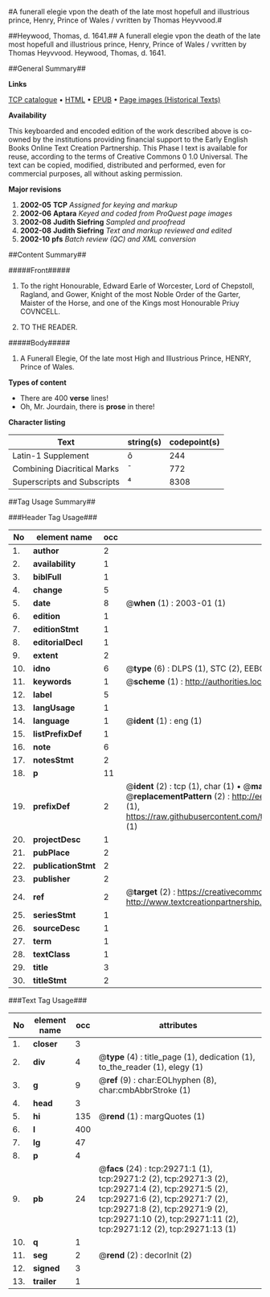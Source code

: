 #A funerall elegie vpon the death of the late most hopefull and illustrious prince, Henry, Prince of Wales / vvritten by Thomas Heyvvood.#

##Heywood, Thomas, d. 1641.##
A funerall elegie vpon the death of the late most hopefull and illustrious prince, Henry, Prince of Wales / vvritten by Thomas Heyvvood.
Heywood, Thomas, d. 1641.

##General Summary##

**Links**

[TCP catalogue](http://www.ota.ox.ac.uk/tcp/)  • 
[HTML](http://tei.it.ox.ac.uk/tcp/Texts-HTML/free/A03/A03203.html)  • 
[EPUB](http://tei.it.ox.ac.uk/tcp/Texts-EPUB/free/A03/A03203.epub) • 
[Page images (Historical Texts)](https://data.historicaltexts.jisc.ac.uk/view?pubId=eebo-38160624e&pageId=eebo-38160624e-29271-1)

**Availability**

This keyboarded and encoded edition of the
	       work described above is co-owned by the institutions
	       providing financial support to the Early English Books
	       Online Text Creation Partnership. This Phase I text is
	       available for reuse, according to the terms of Creative
	       Commons 0 1.0 Universal. The text can be copied,
	       modified, distributed and performed, even for
	       commercial purposes, all without asking permission.

**Major revisions**

1. __2002-05__ __TCP__ *Assigned for keying and markup*
1. __2002-06__ __Aptara__ *Keyed and coded from ProQuest page images*
1. __2002-08__ __Judith Siefring__ *Sampled and proofread*
1. __2002-08__ __Judith Siefring__ *Text and markup reviewed and edited*
1. __2002-10__ __pfs__ *Batch review (QC) and XML conversion*

##Content Summary##

#####Front#####

1. To the right Honourable, Edward
Earle of Worcester, Lord of Chepstoll,
Ragland, and Gower, Knight of
the most Noble Order of the Garter,
Maister of the Horse, and one of the
Kings most Honourable Priuy
COVNCELL.

1. TO THE READER.

#####Body#####

1. A Funerall Elegie,
Of the late most High and Illustrious
Prince, HENRY,
Prince of Wales.

**Types of content**

  * There are 400 **verse** lines!
  * Oh, Mr. Jourdain, there is **prose** in there!

**Character listing**


|Text|string(s)|codepoint(s)|
|---|---|---|
|Latin-1 Supplement|ô|244|
|Combining             Diacritical Marks|̄|772|
|Superscripts             and Subscripts|⁴|8308|

##Tag Usage Summary##

###Header Tag Usage###

|No|element name|occ|attributes|
|---|---|---|---|
|1.|__author__|2||
|2.|__availability__|1||
|3.|__biblFull__|1||
|4.|__change__|5||
|5.|__date__|8| @__when__ (1) : 2003-01 (1)|
|6.|__edition__|1||
|7.|__editionStmt__|1||
|8.|__editorialDecl__|1||
|9.|__extent__|2||
|10.|__idno__|6| @__type__ (6) : DLPS (1), STC (2), EEBO-CITATION (1), OCLC (1), VID (1)|
|11.|__keywords__|1| @__scheme__ (1) : http://authorities.loc.gov/ (1)|
|12.|__label__|5||
|13.|__langUsage__|1||
|14.|__language__|1| @__ident__ (1) : eng (1)|
|15.|__listPrefixDef__|1||
|16.|__note__|6||
|17.|__notesStmt__|2||
|18.|__p__|11||
|19.|__prefixDef__|2| @__ident__ (2) : tcp (1), char (1)  •  @__matchPattern__ (2) : ([0-9\-]+):([0-9IVX]+) (1), (.+) (1)  •  @__replacementPattern__ (2) : http://eebo.chadwyck.com/downloadtiff?vid=$1&page=$2 (1), https://raw.githubusercontent.com/textcreationpartnership/Texts/master/tcpchars.xml#$1 (1)|
|20.|__projectDesc__|1||
|21.|__pubPlace__|2||
|22.|__publicationStmt__|2||
|23.|__publisher__|2||
|24.|__ref__|2| @__target__ (2) : https://creativecommons.org/publicdomain/zero/1.0/ (1), http://www.textcreationpartnership.org/docs/. (1)|
|25.|__seriesStmt__|1||
|26.|__sourceDesc__|1||
|27.|__term__|1||
|28.|__textClass__|1||
|29.|__title__|3||
|30.|__titleStmt__|2||


###Text Tag Usage###

|No|element name|occ|attributes|
|---|---|---|---|
|1.|__closer__|3||
|2.|__div__|4| @__type__ (4) : title_page (1), dedication (1), to_the_reader (1), elegy (1)|
|3.|__g__|9| @__ref__ (9) : char:EOLhyphen (8), char:cmbAbbrStroke (1)|
|4.|__head__|3||
|5.|__hi__|135| @__rend__ (1) : margQuotes (1)|
|6.|__l__|400||
|7.|__lg__|47||
|8.|__p__|4||
|9.|__pb__|24| @__facs__ (24) : tcp:29271:1 (1), tcp:29271:2 (2), tcp:29271:3 (2), tcp:29271:4 (2), tcp:29271:5 (2), tcp:29271:6 (2), tcp:29271:7 (2), tcp:29271:8 (2), tcp:29271:9 (2), tcp:29271:10 (2), tcp:29271:11 (2), tcp:29271:12 (2), tcp:29271:13 (1)|
|10.|__q__|1||
|11.|__seg__|2| @__rend__ (2) : decorInit (2)|
|12.|__signed__|3||
|13.|__trailer__|1||
